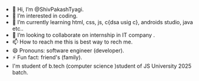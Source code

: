 - 👋 Hi, I’m @ShivPakashTyagi.
- 👀 I’m interested in coding.
- 🌱 I’m currently learning html, css, js, c{dsa usig c}, androids studio, java etc..
- 💞️ I’m looking to collaborate on internship in IT company .
- 📫 How to reach me this is best way to rech me.
- 😄 Pronouns: software engineer (developer).
- ⚡ Fun fact: friend's (family).
- I'm student of b.tech (computer science )student of JS University 2025 batch.

<!---
ShivPakashTyagi/ShivPakashTyagi is a ✨ special ✨ repository because its `README.md` (this file) appears on your GitHub profile.
You can click the Preview link to take a look at your changes.
--->

